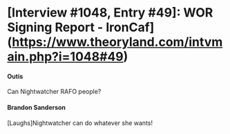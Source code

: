 # [Interview #1048, Entry #49]: WOR Signing Report - IronCaf](https://www.theoryland.com/intvmain.php?i=1048#49)

#### Outis

Can Nightwatcher RAFO people?

#### Brandon Sanderson

[Laughs]Nightwatcher can do whatever she wants!

